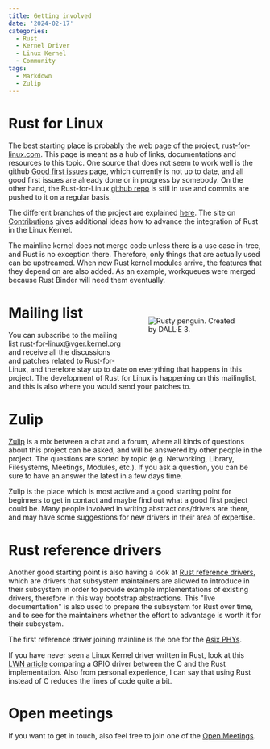 ```yaml
---
title: Getting involved
date: '2024-02-17'
categories:
  - Rust
  - Kernel Driver
  - Linux Kernel
  - Community
tags:
  - Markdown
  - Zulip
---
```



# Rust for Linux
The best starting place is probably the web page of the project,
[rust-for-linux.com](https://rust-for-linux.com). This page is meant as a hub of
links, documentations and resources to this topic.  One source that does not
seem to work well is the github [Good first
issues](https://github.com/Rust-for-Linux/linux/contribute) page, which
currently is not up to date, and all good first issues are already done or in
progress by somebody.  On the other hand, the Rust-for-Linux [github
repo](https://github.com/Rust-for-Linux/) is still in use and commits are pushed
to it on a regular basis.


The different branches of the project are explained
[here](https://rust-for-linux.com/branches).  The site on
[Contributions](https://rust-for-linux.com/contributing) gives additional ideas
how to advance the integration of Rust in the Linux Kernel.

The mainline kernel does not merge code unless there is a use case in-tree, and
Rust is no exception there. Therefore, only things that are actually used can be
upstreamed.  When new Rust kernel modules arrive, the features that they depend
on are also added. As an example, workqueues were merged because Rust Binder
will need them eventually.


[<img src="/static/img/rusty_penguin_4.jpeg" style="max-width:35%;min-width:40px;float:right;padding:50px" alt="Rusty penguin. Created by DALL·E 3." />](https://github.com/Rust-for-Linux/)

# Mailing list
You can subscribe to the mailing list
[rust-for-linux@vger.kernel.org](mailto:rust-for-linux@vger.kernel.org) and
receive all the discussions and patches related to Rust-for-Linux, and therefore
stay up to date on everything that happens in this project. The development of
Rust for Linux is happening on this mailinglist, and this is also where you
would send your patches to.

# Zulip
[Zulip](https://rust-for-linux.zulipchat.com/) is a mix between a chat and a
forum, where all kinds of questions about this project can be asked, and will be
answered by other people in the project.
The questions are sorted by topic (e.g.
Networking, Library, Filesystems, Meetings, Modules, etc.). If you ask a
question, you can be sure to have an answer the latest in a few days time.

Zulip is the place which is most active
and a good starting point for beginners to get in contact and maybe find out what
a good first project could be. Many people involved in writing
abstractions/drivers are there, and may have some suggestions for new drivers in
their area of expertise.


# Rust reference drivers
Another good starting point is also having a look at [Rust reference
drivers](https://rust-for-linux.com/rust-reference-drivers), which are drivers
that subsystem maintainers are allowed to introduce in their subsystem in order
to provide example implementations of existing drivers, therefore in this way
bootstrap abstractions. This "live documentation" is also used to prepare the
subsystem for Rust over time, and to see for the maintainers whether the effort
to advantage is worth it for their subsystem.

The first reference driver joining mainline is the one for the [Asix
PHYs](https://git.kernel.org/pub/scm/linux/kernel/git/torvalds/linux.git/tree/drivers/net/phy/ax88796b_rust.rs?h=v6.8-rc1).

If you have never seen a Linux
Kernel driver written in Rust, look at this [LWN
article](https://lwn.net/Articles/863459/) comparing a GPIO driver between the C
and the Rust implementation. Also from personal experience, I can say that using
Rust instead of C reduces the lines of code quite a bit.

# Open meetings
If you want to get in touch, also feel free to join one of the [Open
Meetings](https://rust-for-linux.com/contact#open-meeting).


